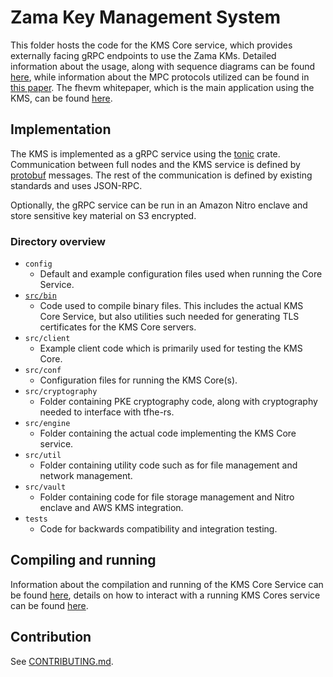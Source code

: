 # Zama Key Management System

This folder hosts the code for the KMS Core service, which provides externally facing gRPC endpoints to use the Zama KMs.
Detailed information about the usage, along with sequence diagrams can be found [here](https://github.com/zama-ai/tech-spec/tree/main/architecture), while information about the MPC protocols utilized can be found in [this paper](https://eprint.iacr.org/2023/815). The fhevm whitepaper, which is the main application using the KMS, can be found [here](https://github.com/zama-ai/fhevm-whitepaper).

## Implementation

The KMS is implemented as a gRPC service using the [tonic](https://github.com/hyperium/tonic) crate.
Communication between full nodes and the KMS service is defined by [protobuf](/proto/kms.proto) messages.
The rest of the communication is defined by existing standards and uses JSON-RPC.

Optionally, the gRPC service can be run in an Amazon Nitro enclave and store sensitive key material on S3 encrypted.

### Directory overview
- `config`
    - Default and example configuration files used when running the Core Service.
- [`src/bin`](./src/bin/README.md)
    - Code used to compile binary files. This includes the actual KMS Core Service, but also utilities such needed for generating TLS certificates for the KMS Core servers.
- `src/client`
    - Example client code which is primarily used for testing the KMS Core.
- `src/conf`
    - Configuration files for running the KMS Core(s).
- `src/cryptography`
    - Folder containing PKE cryptography code, along with cryptography needed to interface with tfhe-rs.
- `src/engine`
    - Folder containing the actual code implementing the KMS Core service.
- `src/util`
    - Folder containing utility code such as for file management and network management.
- `src/vault`
    - Folder containing code for file storage management and Nitro enclave and AWS KMS integration.
- `tests`
    - Code for backwards compatibility and integration testing.

## Compiling and running
Information about the compilation and running of the KMS Core Service can be found [here](./src/bin/README.md), details on how to interact with a running KMS Cores service can be found [here](../../core-client/README.md).

## Contribution

See [CONTRIBUTING.md](CONTRIBUTING.md).
